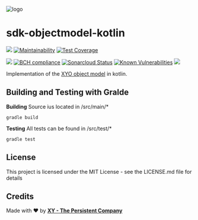 [logo]: https://cdn.xy.company/img/brand/XY_Logo_GitHub.png

![logo]

# sdk-objectmodel-kotlin

[![](https://travis-ci.org/XYOracleNetwork/sdk-objectmodel-kotlin.svg?branch=master)](https://travis-ci.org/XYOracleNetwork/sdk-objectmodel-kotlin)
[![Maintainability](https://api.codeclimate.com/v1/badges/0459771966b15aa5b54c/maintainability)](https://codeclimate.com/github/XYOracleNetwork/sdk-objectmodel-kotlin/maintainability) [![Test Coverage](https://api.codeclimate.com/v1/badges/0459771966b15aa5b54c/test_coverage)](https://codeclimate.com/github/XYOracleNetwork/sdk-objectmodel-kotlin/test_coverage) 

[![](https://jitpack.io/v/XYOracleNetwork/sdk-objectmodel-kotlin.svg)](https://jitpack.io/#XYOracleNetwork/sdk-objectmodel-kotlin) [![BCH compliance](https://bettercodehub.com/edge/badge/XYOracleNetwork/sdk-objectmodel-kotlin?branch=master)](https://bettercodehub.com/) [![Sonarcloud Status](https://sonarcloud.io/api/project_badges/measure?project=XYOracleNetwork_sdk-objectmodel-kotlin&metric=alert_status)](https://sonarcloud.io/dashboard?id=XYOracleNetwork_sdk-objectmodel-kotlin) [![Known Vulnerabilities](https://snyk.io/test/github/XYOracleNetwork/sdk-objectmodel-kotlin/badge.svg)](https://snyk.io/test/github/XYOracleNetwork/sdk-objectmodel-kotlin) [![](https://img.shields.io/gitter/room/XYOracleNetwork/Stardust.svg)](https://gitter.im/XYOracleNetwork/Dev) 


Implementation of the [XYO object model](https://github.com/XYOracleNetwork/spec-coreobjectmodel-tex/blob/new-scheme/tex/scheme.pdf) in kotlin.  

## Building and Testing with Gralde

**Building**
Source ius located in /src/main/*
```
gradle build
```

**Testing**
All tests can be found in /src/test/*
```
gradle test
```

## License

This project is licensed under the MIT License - see the LICENSE.md file for details

## Credits

Made with  ❤️  by [**XY - The Persistent Company**](https://xy.company)